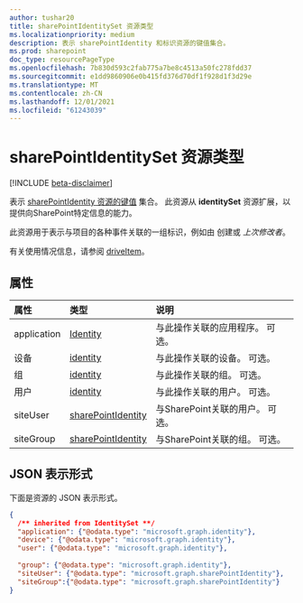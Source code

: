 ```yaml
---
author: tushar20
title: sharePointIdentitySet 资源类型
ms.localizationpriority: medium
description: 表示 sharePointIdentity 和标识资源的键值集合。
ms.prod: sharepoint
doc_type: resourcePageType
ms.openlocfilehash: 7b830d593c2fab775a7be8c4513a50fc278fdd37
ms.sourcegitcommit: e1dd9860906e0b415fd376d70df1f928d1f3d29e
ms.translationtype: MT
ms.contentlocale: zh-CN
ms.lasthandoff: 12/01/2021
ms.locfileid: "61243039"
---
```

# <a name="sharepointidentityset-resource-type"></a>sharePointIdentitySet 资源类型

[!INCLUDE [beta-disclaimer](../../includes/beta-disclaimer.md)]

表示 [sharePointIdentity 资源的键值](sharePointidentity.md) 集合。 此资源从 **identitySet** 资源扩展，以提供向SharePoint特定信息的能力。

此资源用于表示与项目的各种事件关联的一组标识，例如由 创建或 _上次修改者_。 

有关使用情况信息，请参阅 [driveItem][]。

## <a name="properties"></a>属性

| 属性    | 类型                   | 说明 |
|:------------|:-----------------------|:----------------------------------------------------------- |
| application | [Identity][]           | 与此操作关联的应用程序。 可选。 |
| 设备      | [identity][]           | 与此操作关联的设备。 可选。 |
| 组       | [identity][]           | 与此操作关联的组。 可选。 |
| 用户        | [identity][]           | 与此操作关联的用户。 可选。 |
| siteUser    | [sharePointIdentity][] | 与SharePoint关联的用户。 可选。 |
| siteGroup   | [sharePointIdentity][] | 与SharePoint关联的组。 可选。 |

## <a name="json-representation"></a>JSON 表示形式

下面是资源的 JSON 表示形式。

<!-- { "blockType": "resource", "@odata.type": "microsoft.graph.sharePointIdentitySet",
       "optionalProperties": ["user", "application", "group", "device", "siteUser", "siteGroup"],
       "openType": true } -->

```json
{
  /** inherited from IdentitySet **/
  "application": {"@odata.type": "microsoft.graph.identity"},
  "device": {"@odata.type": "microsoft.graph.identity"},
  "user": {"@odata.type": "microsoft.graph.identity"},
  
  "group": {"@odata.type": "microsoft.graph.identity"},
  "siteUser": {"@odata.type": "microsoft.graph.sharePointIdentity"},
  "siteGroup":{"@odata.type": "microsoft.graph.sharePointIdentity"}
}
```

[driveItem]: driveitem.md
[identity]: identity.md
[sharePointIdentity]: sharePointidentity.md

<!-- {
  "type": "#page.annotation",
  "description": "SharePointIdentity set is a collection of identities/sharePointIdentities",
  "section": "documentation",
  "tocPath&quot;: &quot;Resources/SharePointIdentitySet"
} -->
